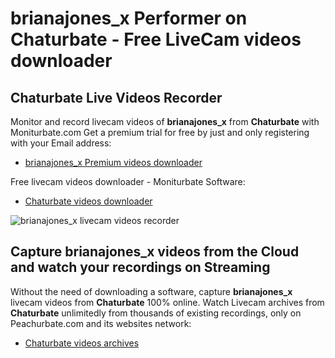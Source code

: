 # brianajones_x Performer on Chaturbate - Free LiveCam videos downloader

## Chaturbate Live Videos Recorder

Monitor and record livecam videos of **brianajones_x** from **Chaturbate** with Moniturbate.com
Get a premium trial for free by just and only registering with your Email address:
* [brianajones_x Premium videos downloader](https://moniturbate.com/request-demo-licence-key.html)

Free livecam videos downloader - Moniturbate Software:
* [Chaturbate videos downloader](https://moniturbate.com/moniturbate-download-software.html)

![brianajones_x livecam videos recorder](https://peachurnet.com/templates/moniturbate-software.png)


## Capture brianajones_x videos from the Cloud and watch your recordings on Streaming

Without the need of downloading a software, capture **brianajones_x** livecam videos from **Chaturbate** 100% online.
Watch Livecam archives from **Chaturbate** unlimitedly from thousands of existing recordings, only on Peachurbate.com and its websites network:
* [Chaturbate videos archives](https://peachurnet.com/)